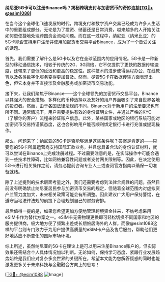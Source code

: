 **纳尼亚5G卡可以注册Binance吗？揭秘跨境支付与加密货币的奇妙连接[[TG💪+ @esim1088](https://t.me/s/esim1088)]**

在当今这个全球化飞速发展的时代，跨境支付和数字资产交易已经成为许多人生活中的重要组成部分。无论是为了投资、储蓄还是日常消费，越来越多的人开始关注如何更便捷地处理跨国资金流动问题。而在这一过程中，纳尼亚（纳米比亚）的5G卡能否支持用户注册并使用加密货币交易平台Binance，成为了一个备受关注的话题。

首先，我们需要了解什么是5G卡以及它在全球范围内的应用情况。5G卡是一种新型的移动通信技术，相较于传统的2G、3G网络，它不仅提供了更快的数据传输速度，还带来了更低的延迟和更高的稳定性。这种技术的进步使得远程办公、在线教育以及各类数字化服务变得更加普及。然而，尽管5G卡在数据传输方面表现出色，但它本身并不直接涉及金融服务或加密货币交易功能。

接下来，让我们聚焦于Binance——这个全球领先的加密货币交易平台。Binance以其强大的安全措施、多样化的币种选择以及友好的用户界面吸引了来自世界各地的投资者。然而，由于各国法律法规的不同，Binance对于新用户的注册要求也有所不同。通常情况下，用户需要提供有效的身份证明文件，并通过严格的KYC（了解你的客户）流程来验证账户信息。此外，某些国家或地区的银行系统可能对加密货币交易持谨慎态度，这也会影响用户能否顺利绑定银行卡进行充值或提现操作。

那么，问题来了：纳尼亚的5G卡是否能够满足这些条件呢？答案是肯定的——只要您的5G卡所属运营商支持国际汇款业务，并且您具备合法的身份认证材料，就可以尝试在Binance上完成注册过程。不过需要注意的是，在实际操作中可能会遇到一些技术性障碍，比如网络兼容性问题或者支付网关限制等。因此，在决定使用5G卡进行相关操作之前，请务必提前咨询专业人士或查阅官方指南以确保一切准备就绪。

除了上述提到的技术层面考量之外，我们还需要考虑到法律合规性的问题。虽然目前没有明确禁止纳尼亚居民参与加密货币交易的规定，但随着全球范围内对虚拟资产监管力度加大，未来相关政策可能会有所调整。因此建议广大用户保持警惕，在遵守当地法律法规的前提下合理规划自己的财务安排。

最后值得一提的是，如果您希望更加方便地管理跨境资金往来，不妨考虑采用eSIM卡作为替代方案之一。eSIM卡无需物理更换即可轻松切换不同国家和地区的服务提供商，极大地方便了频繁出差或长期旅居海外的人群。而像@esim1088这样的平台则专门致力于为用户提供高质量的eSIM卡产品及售后服务，帮助他们更好地适应不断变化的国际市场环境。

综上所述，虽然纳尼亚的5G卡在理论上是可以用来注册Binance账户的，但实际效果还需结合个人具体情况加以判断。无论如何，保持学习态度、紧跟行业发展趋势始终是我们应对复杂多变世界的关键所在。希望本文能为您解答疑惑的同时也能激发更多关于未来科技与金融融合方向上的思考！

[[TG💪+ @esim1088](https://t.me/s/esim1088) ![Image](https://i.postimg.cc/4NQfJmqS/Snipaste-2025-05-13-00-14-12.png)]